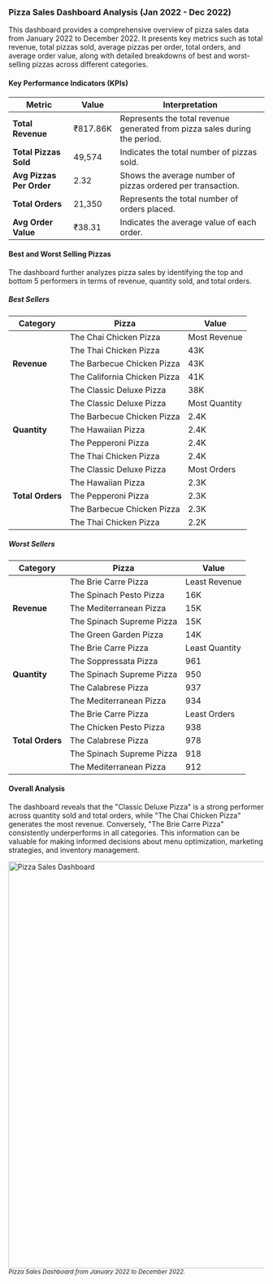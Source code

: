 <h3>Pizza Sales Dashboard Analysis (Jan 2022 - Dec 2022)</h3>

<p>This dashboard provides a comprehensive overview of pizza sales data from January 2022 to December 2022. It presents key metrics such as total revenue, total pizzas sold, average pizzas per order, total orders, and average order value, along with detailed breakdowns of best and worst-selling pizzas across different categories.</p>

<h4>Key Performance Indicators (KPIs)</h4>

<table>
  <thead>
    <tr>
      <th>Metric</th>
      <th>Value</th>
      <th>Interpretation</th>
    </tr>
  </thead>
  <tbody>
    <tr>
      <td><b>Total Revenue</b></td>
      <td>₹817.86K</td>
      <td>Represents the total revenue generated from pizza sales during the period.</td>
    </tr>
    <tr>
      <td><b>Total Pizzas Sold</b></td>
      <td>49,574</td>
      <td>Indicates the total number of pizzas sold.</td>
    </tr>
    <tr>
      <td><b>Avg Pizzas Per Order</b></td>
      <td>2.32</td>
      <td>Shows the average number of pizzas ordered per transaction.</td>
    </tr>
    <tr>
      <td><b>Total Orders</b></td>
      <td>21,350</td>
      <td>Represents the total number of orders placed.</td>
    </tr>
    <tr>
      <td><b>Avg Order Value</b></td>
      <td>₹38.31</td>
      <td>Indicates the average value of each order.</td>
    </tr>
  </tbody>
</table>

<h4>Best and Worst Selling Pizzas</h4>

<p>The dashboard further analyzes pizza sales by identifying the top and bottom 5 performers in terms of revenue, quantity sold, and total orders.</p>

<h5>Best Sellers</h5>

<table>
  <thead>
    <tr>
      <th>Category</th>
      <th>Pizza</th>
      <th>Value</th>
    </tr>
  </thead>
  <tbody>
    <tr>
      <td rowspan="5"><b>Revenue</b></td>
      <td>The Chai Chicken Pizza</td>
      <td>Most Revenue</td>
    </tr>
    <tr>
      <td>The Thai Chicken Pizza</td>
      <td>43K</td>
    </tr>
        <tr>
      <td>The Barbecue Chicken Pizza</td>
      <td>43K</td>
    </tr>
        <tr>
      <td>The California Chicken Pizza</td>
      <td>41K</td>
    </tr>
        <tr>
      <td>The Classic Deluxe Pizza</td>
      <td>38K</td>
    </tr>
    <tr>
      <td rowspan="5"><b>Quantity</b></td>
      <td>The Classic Deluxe Pizza</td>
      <td>Most Quantity</td>
    </tr>
    <tr>
      <td>The Barbecue Chicken Pizza</td>
      <td>2.4K</td>
    </tr>
        <tr>
      <td>The Hawaiian Pizza</td>
      <td>2.4K</td>
    </tr>
        <tr>
      <td>The Pepperoni Pizza</td>
      <td>2.4K</td>
    </tr>
        <tr>
      <td>The Thai Chicken Pizza</td>
      <td>2.4K</td>
    </tr>
    <tr>
      <td rowspan="5"><b>Total Orders</b></td>
      <td>The Classic Deluxe Pizza</td>
      <td>Most Orders</td>
    </tr>
    <tr>
      <td>The Hawaiian Pizza</td>
      <td>2.3K</td>
    </tr>
        <tr>
      <td>The Pepperoni Pizza</td>
      <td>2.3K</td>
    </tr>
        <tr>
      <td>The Barbecue Chicken Pizza</td>
      <td>2.3K</td>
    </tr>
        <tr>
      <td>The Thai Chicken Pizza</td>
      <td>2.2K</td>
    </tr>
  </tbody>
</table>

<h5>Worst Sellers</h5>

<table>
  <thead>
    <tr>
      <th>Category</th>
      <th>Pizza</th>
      <th>Value</th>
    </tr>
  </thead>
  <tbody>
    <tr>
      <td rowspan="5"><b>Revenue</b></td>
      <td>The Brie Carre Pizza</td>
      <td>Least Revenue</td>
    </tr>
    <tr>
      <td>The Spinach Pesto Pizza</td>
      <td>16K</td>
    </tr>
        <tr>
      <td>The Mediterranean Pizza</td>
      <td>15K</td>
    </tr>
        <tr>
      <td>The Spinach Supreme Pizza</td>
      <td>15K</td>
    </tr>
        <tr>
      <td>The Green Garden Pizza</td>
      <td>14K</td>
    </tr>
    <tr>
      <td rowspan="5"><b>Quantity</b></td>
      <td>The Brie Carre Pizza</td>
      <td>Least Quantity</td>
    </tr>
    <tr>
      <td>The Soppressata Pizza</td>
      <td>961</td>
    </tr>
        <tr>
      <td>The Spinach Supreme Pizza</td>
      <td>950</td>
    </tr>
        <tr>
      <td>The Calabrese Pizza</td>
      <td>937</td>
    </tr>
        <tr>
      <td>The Mediterranean Pizza</td>
      <td>934</td>
    </tr>
    <tr>
      <td rowspan="5"><b>Total Orders</b></td>
      <td>The Brie Carre Pizza</td>
      <td>Least Orders</td>
    </tr>
    <tr>
      <td>The Chicken Pesto Pizza</td>
      <td>938</td>
    </tr>
        <tr>
      <td>The Calabrese Pizza</td>
      <td>978</td>
    </tr>
        <tr>
      <td>The Spinach Supreme Pizza</td>
      <td>918</td>
    </tr>
        <tr>
      <td>The Mediterranean Pizza</td>
      <td>912</td>
    </tr>
  </tbody>
</table>

<h4>Overall Analysis</h4>

<p>The dashboard reveals that the "Classic Deluxe Pizza" is a strong performer across quantity sold and total orders, while "The Chai Chicken Pizza" generates the most revenue. Conversely, "The Brie Carre Pizza" consistently underperforms in all categories. This information can be valuable for making informed decisions about menu optimization, marketing strategies, and inventory management.</p>

<img src="https://ibb.co/16hMqbH" alt="Pizza Sales Dashboard" width="800">
<br>
<small><em>Pizza Sales Dashboard from January 2022 to December 2022.</em></small>
